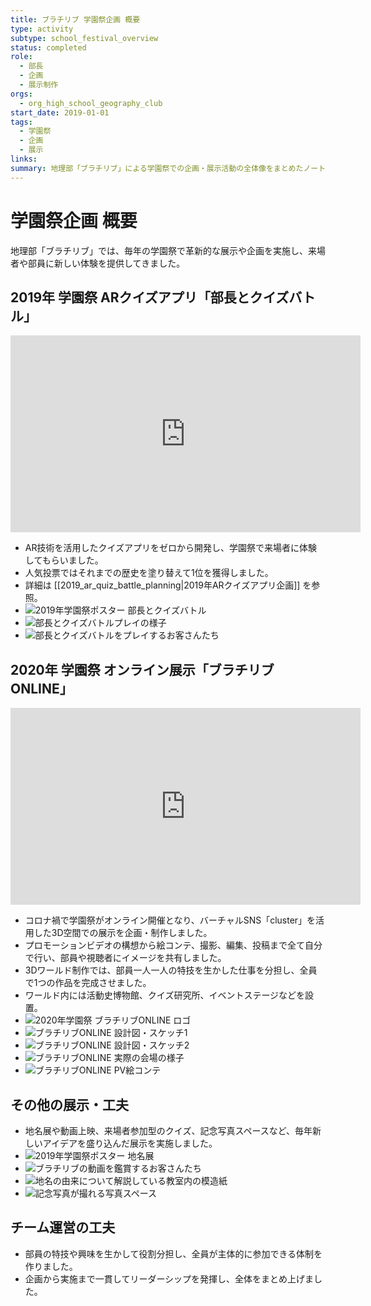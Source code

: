 ```yaml
---
title: ブラチリブ 学園祭企画 概要
type: activity
subtype: school_festival_overview
status: completed
role:
  - 部長
  - 企画
  - 展示制作
orgs:
  - org_high_school_geography_club
start_date: 2019-01-01
tags:
  - 学園祭
  - 企画
  - 展示
links: 
summary: 地理部「ブラチリブ」による学園祭での企画・展示活動の全体像をまとめたノート。
---
```

# 学園祭企画 概要

地理部「ブラチリブ」では、毎年の学園祭で革新的な展示や企画を実施し、来場者や部員に新しい体験を提供してきました。

## 2019年 学園祭 ARクイズアプリ「部長とクイズバトル」
<iframe width="560" height="315" src="https://www.youtube.com/embed/Su8X4bufqe4?si=2V2pMESUN8AA9HTL" title="YouTube video player" frameborder="0" allow="accelerometer; autoplay; clipboard-write; encrypted-media; gyroscope; picture-in-picture; web-share" referrerpolicy="strict-origin-when-cross-origin" allowfullscreen></iframe>

- AR技術を活用したクイズアプリをゼロから開発し、学園祭で来場者に体験してもらいました。
- 人気投票ではそれまでの歴史を塗り替えて1位を獲得しました。
- 詳細は [[2019_ar_quiz_battle_planning|2019年ARクイズアプリ企画]] を参照。
- ![2019年学園祭ポスター 部長とクイズバトル](assets/gakuensai_poster_quizbattle.jpg)
- ![部長とクイズバトルプレイの様子](assets/quizbattle_play_scene.jpg)
- ![部長とクイズバトルをプレイするお客さんたち](assets/quizbattle_customers.jpg)

## 2020年 学園祭 オンライン展示「ブラチリブONLINE」
<iframe width="560" height="315" src="https://www.youtube.com/embed/b9x7msUaMrM?si=MMSh6sUG9GSB_jQB" title="YouTube video player" frameborder="0" allow="accelerometer; autoplay; clipboard-write; encrypted-media; gyroscope; picture-in-picture; web-share" referrerpolicy="strict-origin-when-cross-origin" allowfullscreen></iframe>

- コロナ禍で学園祭がオンライン開催となり、バーチャルSNS「cluster」を活用した3D空間での展示を企画・制作しました。
- プロモーションビデオの構想から絵コンテ、撮影、編集、投稿まで全て自分で行い、部員や視聴者にイメージを共有しました。
- 3Dワールド制作では、部員一人一人の特技を生かした仕事を分担し、全員で1つの作品を完成させました。
- ワールド内には活動史博物館、クイズ研究所、イベントステージなどを設置。
- ![2020年学園祭 ブラチリブONLINE ロゴ](assets/online_logo_2020.jpg)
- ![ブラチリブONLINE 設計図・スケッチ1](assets/online_sketch_1.jpg)
- ![ブラチリブONLINE 設計図・スケッチ2](assets/online_sketch_2.jpg)
- ![ブラチリブONLINE 実際の会場の様子](assets/online_venue_2025.jpg)
- ![ブラチリブONLINE PV絵コンテ](assets/online_pv_storyboard_2025.jpg)

## その他の展示・工夫

- 地名展や動画上映、来場者参加型のクイズ、記念写真スペースなど、毎年新しいアイデアを盛り込んだ展示を実施しました。
- ![2019年学園祭ポスター 地名展](assets/gakuensai_poster_chimeiten.jpg)
- ![ブラチリブの動画を鑑賞するお客さんたち](assets/burachiribu_video_customers.jpg)
- ![地名の由来について解説している教室内の模造紙](assets/chimeiten_poster_classroom.jpg)
- ![記念写真が撮れる写真スペース](assets/photo_spot.jpg)

## チーム運営の工夫

- 部員の特技や興味を生かして役割分担し、全員が主体的に参加できる体制を作りました。
- 企画から実施まで一貫してリーダーシップを発揮し、全体をまとめ上げました。 